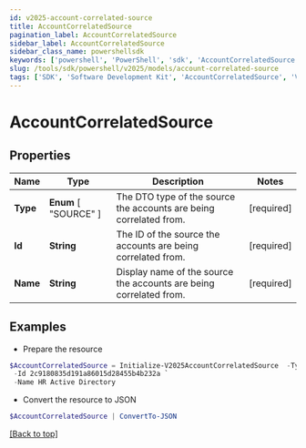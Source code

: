 ```yaml
---
id: v2025-account-correlated-source
title: AccountCorrelatedSource
pagination_label: AccountCorrelatedSource
sidebar_label: AccountCorrelatedSource
sidebar_class_name: powershellsdk
keywords: ['powershell', 'PowerShell', 'sdk', 'AccountCorrelatedSource', 'V2025AccountCorrelatedSource'] 
slug: /tools/sdk/powershell/v2025/models/account-correlated-source
tags: ['SDK', 'Software Development Kit', 'AccountCorrelatedSource', 'V2025AccountCorrelatedSource']
---
```



# AccountCorrelatedSource

## Properties

Name | Type | Description | Notes
------------ | ------------- | ------------- | -------------
**Type** |  **Enum** [  "SOURCE" ] | The DTO type of the source the accounts are being correlated from. | [required]
**Id** | **String** | The ID of the source the accounts are being correlated from. | [required]
**Name** | **String** | Display name of the source the accounts are being correlated from. | [required]

## Examples

- Prepare the resource
```powershell
$AccountCorrelatedSource = Initialize-V2025AccountCorrelatedSource  -Type SOURCE `
 -Id 2c9180835d191a86015d28455b4b232a `
 -Name HR Active Directory
```

- Convert the resource to JSON
```powershell
$AccountCorrelatedSource | ConvertTo-JSON
```


[[Back to top]](#) 

